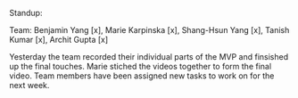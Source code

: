 Standup:

Team: Benjamin Yang [x], Marie Karpinska [x], Shang-Hsun Yang [x], Tanish Kumar [x], Archit Gupta [x]

Yesterday the team recorded their individual parts of the MVP and finsished up the final touches. 
Marie stiched the videos together to form the final video.
Team members have been assigned new tasks to work on for the next week.
